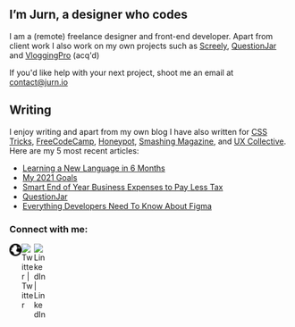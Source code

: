 ## I’m Jurn, a designer who codes

I am a (remote) freelance designer and front-end developer. Apart from client work I also work on my own projects such as [Screely](https://screely.com), [QuestionJar](https://www.questionjar.com) and [VloggingPro](https://vloggingpro.com) (acq'd)

If you'd like help with your next project, shoot me an email at contact@jurn.io


## Writing

I enjoy writing and apart from my own blog I have also written for [CSS Tricks][csstricks], [FreeCodeCamp][freecodecamp], [Honeypot][honeypot], [Smashing Magazine][smashingmagazine], and [UX Collective][uxcollective]. Here are my 5 most recent articles:

<!-- BLOG-POST-LIST:START -->
- [Learning a New Language in 6 Months](https://blog.jurn.io/faster-language-learning/)
- [My 2021 Goals](https://blog.jurn.io/2021-goals/)
- [Smart End of Year Business Expenses to Pay Less Tax](https://blog.jurn.io/business-expenses/)
- [QuestionJar](https://blog.jurn.io/questionjar/)
- [Everything Developers Need To Know About Figma](https://blog.jurn.io/everything-developers-need-to-know-about-figma/)
<!-- BLOG-POST-LIST:END -->


### Connect with me:
[<img align="left" alt="www.jurn.io" width="22px" src="https://raw.githubusercontent.com/iconic/open-iconic/master/svg/globe.svg" />](https://www.jurn.io/)
[<img align="left" alt="Twitter | Twitter" width="22px" src="https://cdn.jsdelivr.net/npm/simple-icons@v3/icons/twitter.svg" />](https://twitter.com/jurn_w)
[<img align="left" alt="LinkedIn | LinkedIn" width="22px" src="https://cdn.jsdelivr.net/npm/simple-icons@v3/icons/linkedin.svg" />](https://www.linkedin.com/in/jurnvanwissen/)


[csstricks]: https://css-tricks.com/lets-make-one-of-those-fancy-scrolling-animations-used-on-apple-product-pages/
[freecodecamp]: https://www.freecodecamp.org/news/how-i-built-my-side-project-and-got-31-000-users-the-first-week-d9053bae5302/  
[honeypot]: https://cult.honeypot.io/reads/how-to-create-a-side-project-that-gets-you-noticed  
[smashingmagazine]: https://www.smashingmagazine.com/2020/09/figma-developers-guide/
[uxcollective]: https://uxdesign.cc/mastering-animations-in-figma-with-7-simple-demos-204106bff310
